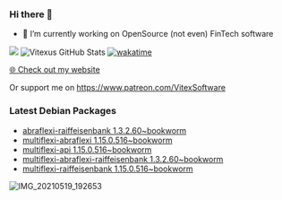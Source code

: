 ### Hi there 👋

- 🔭 I’m currently working on OpenSource  (not even) FinTech software

![](https://komarev.com/ghpvc/?username=Vitexus)
![Vitexus GitHub Stats](https://github-readme-stats.vercel.app/api?username=Vitexus&show_icons=true)
[![wakatime](https://wakatime.com/badge/user/5abba9ca-813e-43ac-9b5f-b1cfdf3dc1c7.svg)](https://wakatime.com/@5abba9ca-813e-43ac-9b5f-b1cfdf3dc1c7)

<p><a href="https://vitexsoftware.cz">🌐 Check out my website</a></p>

Or support me on https://www.patreon.com/VitexSoftware

### Latest Debian Packages
<!-- DEBIAN-PACKAGES-LIST:START -->
- [abraflexi-raiffeisenbank 1.3.2.60~bookworm](https://repo.vitexsoftware.com/package.php?package=abraflexi-raiffeisenbank)
- [multiflexi-abraflexi 1.15.0.516~bookworm](https://repo.vitexsoftware.com/package.php?package=multiflexi-abraflexi)
- [multiflexi-api 1.15.0.516~bookworm](https://repo.vitexsoftware.com/package.php?package=multiflexi-api)
- [multiflexi-abraflexi-raiffeisenbank 1.3.2.60~bookworm](https://repo.vitexsoftware.com/package.php?package=multiflexi-abraflexi-raiffeisenbank)
- [multiflexi-raiffeisenbank 1.15.0.516~bookworm](https://repo.vitexsoftware.com/package.php?package=multiflexi-raiffeisenbank)
<!-- DEBIAN-PACKAGES-LIST:END -->

![IMG_20210519_192653](https://user-images.githubusercontent.com/2621130/120022731-1bd48900-bfed-11eb-90f9-4f88f560b8b7.jpg)

<!--
**Vitexus/Vitexus** is a ✨ _special_ ✨ repository because its `README.md` (this file) appears on your GitHub profile.

Here are some ideas to get you started:

- 🌱 I’m currently learning ...
- 👯 I’m looking to collaborate on ...
- 🤔 I’m looking for help with ...
- 💬 Ask me about ...
- 📫 How to reach me: ...
- 😄 Pronouns: ...
- ⚡ Fun fact: ...
-->



